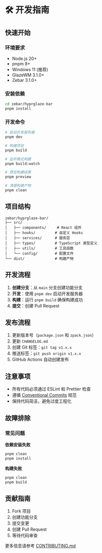 # 🛠️ 开发指南

## 快速开始

### 环境要求

- Node.js 20+
- pnpm 8+
- Windows 11 (推荐)
- GlazeWM 3.1.0+
- Zebar 3.1.0+

### 安装依赖

```bash
cd zebar/hyprglaze-bar
pnpm install
```

### 开发命令

```bash
# 启动开发服务器
pnpm dev

# 构建项目
pnpm build

# 监听模式构建
pnpm build:watch

# 预览构建结果
pnpm preview

# 清理构建产物
pnpm clean
```

## 项目结构

```
zebar/hyprglaze-bar/
├── src/
│   ├── components/     # React 组件
│   ├── hooks/         # 自定义 Hooks
│   ├── services/      # 服务层
│   ├── types/         # TypeScript 类型定义
│   ├── utils/         # 工具函数
│   └── config/        # 配置文件
└── dist/              # 构建产物
```

## 开发流程

1. **创建分支**：从 `main` 分支创建功能分支
2. **开发**：使用 `pnpm dev` 启动开发服务器
3. **构建**：运行 `pnpm build` 确保构建成功
4. **提交**：创建 Pull Request

## 发布流程

1. 更新版本号（`package.json` 和 `zpack.json`）
2. 更新 `CHANGELOG.md`
3. 创建 Git 标签：`git tag v1.x.x`
4. 推送标签：`git push origin v1.x.x`
5. GitHub Actions 自动创建发布

## 注意事项

- 所有代码必须通过 ESLint 和 Prettier 检查
- 遵循 [Conventional Commits](https://conventionalcommits.org/) 规范
- 保持代码简洁，避免过度工程化

## 故障排除

### 常见问题

**依赖安装失败**

```bash
pnpm clean
pnpm install
```

**构建失败**

```bash
pnpm clean
pnpm build
```

## 贡献指南

1. Fork 项目
2. 创建功能分支
3. 提交变更
4. 创建 Pull Request
5. 等待代码审查

更多信息请参考 [CONTRIBUTING.md](CONTRIBUTING.md)
#